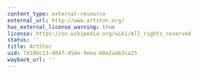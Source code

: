 ```yaml
---
content_type: external-resource
external_url: http://www.artstor.org/
has_external_license_warning: true
license: https://en.wikipedia.org/wiki/All_rights_reserved
status: ''
title: ArtStor
uid: 7d10bc13-d04f-454e-9eea-68e2aab3ca15
wayback_url: ''
---
```

